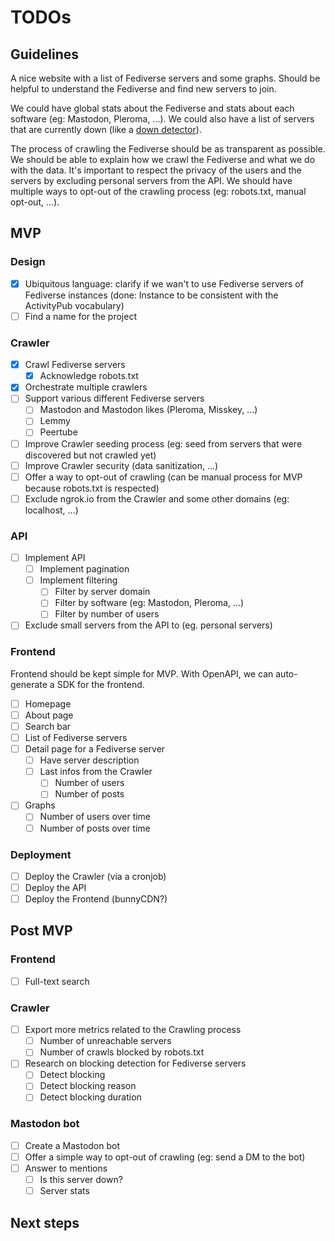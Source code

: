 # TODOs

## Guidelines

A nice website with a list of Fediverse servers and some graphs. Should be helpful to understand the Fediverse and find new servers to join.

We could have global stats about the Fediverse and stats about each software (eg: Mastodon, Pleroma, ...). We could also have a list of servers that are currently down (like a [down detector](https://downdetector.com/)).

The process of crawling the Fediverse should be as transparent as possible. We should be able to explain how we crawl the Fediverse and what we do with the data. It's important to respect the privacy of the users and the servers by excluding personal servers from the API. We should have multiple ways to opt-out of the crawling process (eg: robots.txt, manual opt-out, ...).

## MVP

### Design

* [x] Ubiquitous language: clarify if we wan't to use Fediverse servers of Fediverse instances (done: Instance to be consistent with the ActivityPub vocabulary)
* [ ] Find a name for the project

### Crawler

* [x] Crawl Fediverse servers
  * [x] Acknowledge robots.txt
* [x] Orchestrate multiple crawlers
* [ ] Support various different Fediverse servers
  * [ ] Mastodon and Mastodon likes (Pleroma, Misskey, ...)
  * [ ] Lemmy
  * [ ] Peertube
* [ ] Improve Crawler seeding process (eg: seed from servers that were discovered but not crawled yet)
* [ ] Improve Crawler security (data sanitization, ...)
* [ ] Offer a way to opt-out of crawling (can be manual process for MVP because robots.txt is respected)
* [ ] Exclude ngrok.io from the Crawler and some other domains (eg: localhost, ...)

### API

* [ ] Implement API
  * [ ] Implement pagination
  * [ ] Implement filtering
    * [ ] Filter by server domain
    * [ ] Filter by software (eg: Mastodon, Pleroma, ...)
    * [ ] Filter by number of users
* [ ] Exclude small servers from the API to (eg. personal servers)

### Frontend

Frontend should be kept simple for MVP. With OpenAPI, we can auto-generate a SDK for the frontend.

* [ ] Homepage
* [ ] About page
* [ ] Search bar
* [ ] List of Fediverse servers
* [ ] Detail page for a Fediverse server
  * [ ] Have server description
  * [ ] Last infos from the Crawler
    * [ ] Number of users
    * [ ] Number of posts
* [ ] Graphs
  * [ ] Number of users over time
  * [ ] Number of posts over time

### Deployment

* [ ] Deploy the Crawler (via a cronjob)
* [ ] Deploy the API
* [ ] Deploy the Frontend (bunnyCDN?)

## Post MVP

### Frontend

* [ ] Full-text search

### Crawler

* [ ] Export more metrics related to the Crawling process
  * [ ] Number of unreachable servers
  * [ ] Number of crawls blocked by robots.txt
* [ ] Research on blocking detection for Fediverse servers
  * [ ] Detect blocking
  * [ ] Detect blocking reason
  * [ ] Detect blocking duration

### Mastodon bot

* [ ] Create a Mastodon bot
* [ ] Offer a simple way to opt-out of crawling (eg: send a DM to the bot)
* [ ] Answer to mentions
  * [ ] Is this server down?
  * [ ] Server stats

## Next steps